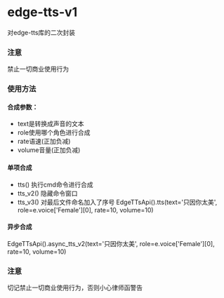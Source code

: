 # edge-tts-v1
对edge-tts库的二次封装
### 注意
禁止一切商业使用行为

### 使用方法
#### 合成参数：
- text是转换成声音的文本
- role使用哪个角色进行合成
- rate语速(正加负减)
- volume音量(正加负减)
#### 单项合成
- tts() 执行cmd命令进行合成
- tts_v2() 隐藏命令窗口
- tts_v3() 对最后文件命名加入了序号
EdgeTTsApi().tts(text='只因你太美', role=e.voice['Female'][0], rate=10, volume=10)
#### 异步合成
EdgeTTsApi().async_tts_v2(text='只因你太美', role=e.voice['Female'][0], rate=10, volume=10)

### 注意
切记禁止一切商业使用行为，否则小心律师函警告

